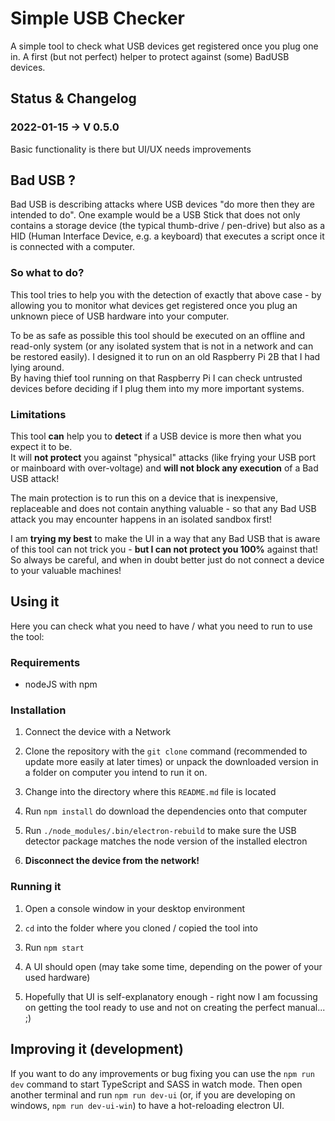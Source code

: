 # Simple USB Checker

A simple tool to check what USB devices get registered once you plug one in. A first (but not perfect) helper to protect against (some) BadUSB devices.

## Status & Changelog

### 2022-01-15 -> V 0.5.0

Basic functionality is there but UI/UX needs improvements

## Bad USB ?

Bad USB is describing attacks where USB devices "do more then they are intended to do". One example  would be a USB Stick that does not only contains a storage device (the typical thumb-drive / pen-drive) but also as a HID (Human Interface Device, e.g. a keyboard) that executes a script once it is connected with a computer.

### So what to do?

This tool tries to help you with the detection of exactly that above case - by allowing you to monitor what devices get registered once you plug an unknown piece of USB hardware into your computer.

To be as safe as possible this tool should be executed on an offline and read-only system (or any isolated system that is not in a network and can be restored easily). I designed it to run on an old Raspberry Pi 2B that I had lying around.  
By having thief tool running on that Raspberry Pi I can check untrusted devices before deciding if I plug them into my more important systems.

### Limitations

This tool **can** help you to **detect** if a USB device is more then what you expect it to be.  
It will **not protect** you against "physical" attacks (like frying your USB port or mainboard with over-voltage) and **will not block any execution** of a Bad USB attack!

The main protection is to run this on a device that is inexpensive, replaceable and does not contain anything valuable - so that any Bad USB attack you may encounter happens in an isolated sandbox first!

I am **trying my best** to make the UI in a way that any Bad USB that is aware of this tool can not trick you - **but I can not protect you 100%** against that! So always be careful, and when in doubt better just do not connect a device to your valuable machines!

## Using it

Here you can check what you need to have / what you need to run to use the tool:

### Requirements

- nodeJS with npm

### Installation

1. Connect the device with a Network

2. Clone the repository with the `git clone` command (recommended to update more easily at later times) or unpack the downloaded version in a folder on computer you intend to run it on.

3. Change into the directory where this `README.md` file is located

4. Run `npm install` do download the dependencies onto that computer

5. Run `./node_modules/.bin/electron-rebuild` to make sure the USB detector package matches the node version of the installed electron

6. **Disconnect the device from the network!**

### Running it

1. Open a console window in your desktop environment

2. `cd` into the folder where you cloned / copied the tool into

3. Run `npm start`

4. A UI should open (may take some time, depending on the power of your used hardware)

5. Hopefully that UI is self-explanatory enough - right now I am focussing on getting the tool ready to use and not on creating the perfect manual... ;)

## Improving it (development)

If you want to do any improvements or bug fixing you can use the `npm run dev` command to start TypeScript and SASS in watch mode.
Then open another terminal and run `npm run dev-ui` (or, if you are developing on windows, `npm run dev-ui-win`) to have a hot-reloading electron UI.
